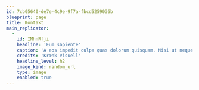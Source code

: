```yaml
---
id: 7cb05640-de7e-4c9e-9f7a-fbcd5259036b
blueprint: page
title: Kontakt
main_replicator:
  -
    id: IMhnRfji
    headline: 'Eum sapiente'
    caption: 'A eos impedit culpa quas dolorum quisquam. Nisi ut neque laboriosam explicabo libero. Quisquam amet in velit ut labore.'
    credits: 'Krænk Visuell'
    headline_level: h2
    image_kind: random_url
    type: image
    enabled: true
---
```

